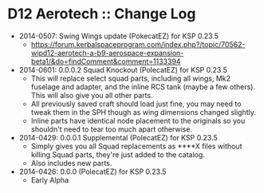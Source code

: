 # D12 Aerotech :: Change Log

* 2014-0507: Swing Wings update (PokecatEZ) for KSP 0.23.5
	+ https://forum.kerbalspaceprogram.com/index.php?/topic/70562-wipd12-aerotech-a-b9-aerospace-expansion-beta1/&do=findComment&comment=1133394
* 2014-0601: 0.0.0.2 Squad Knockout (PolecatEZ) for KSP 0.23.5
	+ This will replace select squad parts, including all wings, Mk2 fuselage and adapter, and the inline RCS tank (maybe a few others). This will also give you all other parts.
	+ All previously saved craft should load just fine, you may need to tweak them in the SPH though as wing dimensions changed slightly.
	+ Inline parts have identical node placement to the originals so you shouldn't need to tear too much apart otherwise.
* 2014-0429: 0.0.0.1 Supplemental (PolecatEZ) for KSP 0.23.5
	+ Simply gives you all Squad replacements as ****X files without killing Squad parts, they're just added to the catalog.
	+ Also includes new parts.
* 2014-0426: 0.0.0 (PolecatEZ) for KSP 0.23.5
	+ Early Alpha
